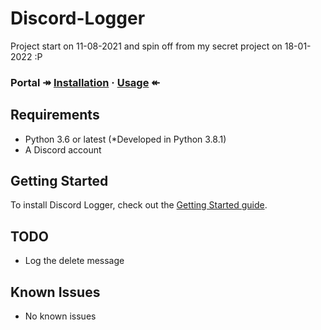 # Discord-Logger
Project start on 11-08-2021 and spin off from my secret project on 18-01-2022 :P

### Portal ↠ [Installation](docs/gettingstarted.md#installing-python-package) · [Usage](docs/gettingstarted.md#logger-deployment) ↞

## Requirements
* Python 3.6 or latest (*Developed in Python 3.8.1)
* A Discord account

## Getting Started
To install Discord Logger, check out the [Getting Started guide](docs/gettingstarted.md).

## TODO
* Log the delete message

## Known Issues
* No known issues
